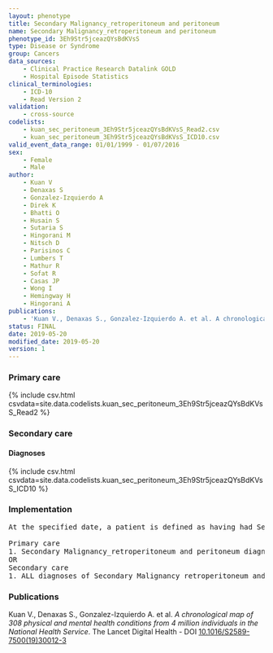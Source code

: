 ```yaml
---
layout: phenotype
title: Secondary Malignancy_retroperitoneum and peritoneum
name: Secondary Malignancy_retroperitoneum and peritoneum
phenotype_id: 3Eh9Str5jceazQYsBdKVsS 
type: Disease or Syndrome
group: Cancers
data_sources: 
    - Clinical Practice Research Datalink GOLD
    - Hospital Episode Statistics
clinical_terminologies: 
    - ICD-10
    - Read Version 2
validation: 
    - cross-source
codelists: 
    - kuan_sec_peritoneum_3Eh9Str5jceazQYsBdKVsS_Read2.csv
    - kuan_sec_peritoneum_3Eh9Str5jceazQYsBdKVsS_ICD10.csv
valid_event_data_range: 01/01/1999 - 01/07/2016
sex: 
    - Female
    - Male
author: 
    - Kuan V
    - Denaxas S
    - Gonzalez-Izquierdo A
    - Direk K
    - Bhatti O
    - Husain S
    - Sutaria S
    - Hingorani M
    - Nitsch D
    - Parisinos C
    - Lumbers T
    - Mathur R
    - Sofat R
    - Casas JP
    - Wong I
    - Hemingway H
    - Hingorani A
publications: 
    - 'Kuan V., Denaxas S., Gonzalez-Izquierdo A. et al. A chronological map of 308 physical and mental health conditions from 4 million individuals in the National Health Service. The Lancet Digital Health - DOI: 10.1016/S2589-7500(19)30012-3' 
status: FINAL
date: 2019-05-20
modified_date: 2019-05-20
version: 1
---
```

### Primary care 
{% include csv.html csvdata=site.data.codelists.kuan_sec_peritoneum_3Eh9Str5jceazQYsBdKVsS_Read2 %}
### Secondary care 
#### Diagnoses 
{% include csv.html csvdata=site.data.codelists.kuan_sec_peritoneum_3Eh9Str5jceazQYsBdKVsS_ICD10 %}
### Implementation 
<pre>At the specified date, a patient is defined as having had Secondary Malignancy retroperitoneum and peritoneum IF they meet the criteria for any of the following on or before the specified date. The earliest date on which the individual meets any of the following criteria on or before the specified date is defined as the first event date:

Primary care
1. Secondary Malignancy_retroperitoneum and peritoneum diagnosis or history of diagnosis during a consultation 
OR
Secondary care
1. ALL diagnoses of Secondary Malignancy_retroperitoneum and peritoneum or history of diagnosis during a hospitalization</pre> 
 
### Publications 
Kuan V., Denaxas S., Gonzalez-Izquierdo A. et al. _A chronological map of 308 physical and mental health conditions from 4 million individuals in the National Health Service_. The Lancet Digital Health - DOI <a href='https://www.thelancet.com/journals/landig/article/PIIS2589-7500(19)30012-3/fulltext'>10.1016/S2589-7500(19)30012-3</a>
